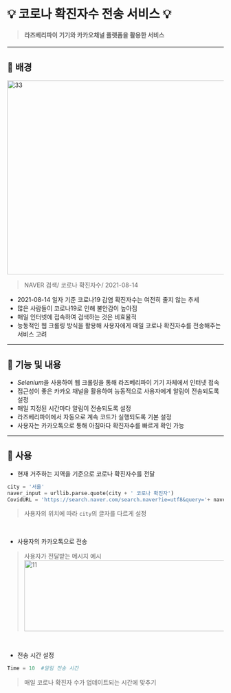 # :bulb: 코로나 확진자수 전송 서비스 :bulb:
>#### 라즈베리파이 기기와 카카오채널 플랫폼을 활용한 서비스
_____________
## :dizzy: 배경
<img src="https://user-images.githubusercontent.com/86276347/129440832-2368b58c-c531-4387-b7bc-38441c8e2808.JPG" width="700px" height="450px" title="33" alt="33"></img><br/>
> NAVER 검색/ 코로나 확진자수/ 2021-08-14
* 2021-08-14 일자 기준 코로나19 감염 확진자수는 여전히 줄지 않는 추세
* 많은 사람들이 코로나19로 인해 불안감이 높아짐
* 매일 인터넷에 접속하여 검색하는 것은 비효율적
* 능동적인 웹 크롤링 방식을 활용해 사용자에게 매일 코로나 확진자수를 전송해주는 서비스 고려
________
## :dizzy: 기능 및 내용
* *Selenium*을 사용하여 웹 크롤링을 통해 라즈베리파이 기기 자체에서 인터넷 접속
* 접근성이 좋은 카카오 채널을 활용하여 능동적으로 사용자에게 알림이 전송되도록 설정
* 매일 지정된 시간마다 알림이 전송되도록 설정
* 라즈베리파이에서 자동으로 계속 코드가 실행되도록 기본 설정
* 사용자는 카카오톡으로 통해 아침마다 확진자수를 빠르게 확인 가능
__________
## :dizzy: 사용
* 현재 거주하는 지역을 기준으로 코로나 확진자수를 전달
```python
city = '서울'
naver_input = urllib.parse.quote(city + ' 코로나 확진자')
CovidURL = 'https://search.naver.com/search.naver?ie=utf8&query='+ naver_input
```
>사용자의 위치에 따라 ```city```의 글자를 다르게 설정
<br/>

* 사용자의 카카오톡으로 전송  
>사용자가 전달받는 메시지 예시  
<img src="https://user-images.githubusercontent.com/86276347/129438621-d11b5785-eab6-4ec6-810e-5b99a4408b9d.jpg" width="780px" height="165px" title="11" alt="11"></img><br/>
<br/>
 
* 전송 시간 설정
```python
Time = 10  #알림 전송 시간
```
>매일 코로나 확진자 수가 업데이트되는 시간에 맞추기
